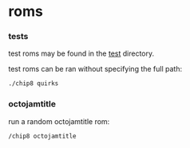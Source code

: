 # roms

### tests
test roms may be found in the [test](test) directory.

test roms can be ran without specifying the full path:
```bash
./chip8 quirks
```

### octojamtitle
run a random octojamtitle rom:
```bash
/chip8 octojamtitle
```
